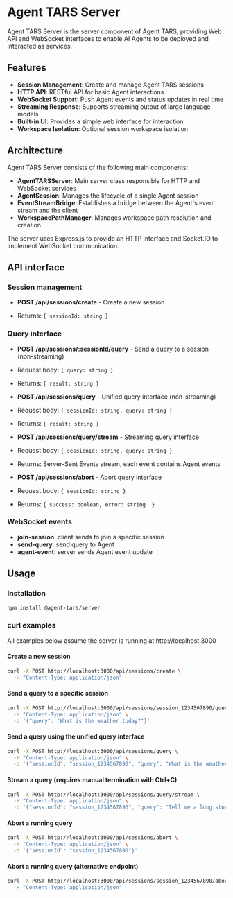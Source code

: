 # Agent TARS Server

Agent TARS Server is the server component of Agent TARS, providing Web API and WebSocket interfaces to enable AI Agents to be deployed and interacted as services.

## Features

- **Session Management**: Create and manage Agent TARS sessions
- **HTTP API**: RESTful API for basic Agent interactions
- **WebSocket Support**: Push Agent events and status updates in real time
- **Streaming Response**: Supports streaming output of large language models
- **Built-in UI**: Provides a simple web interface for interaction
- **Workspace Isolation**: Optional session workspace isolation


## Architecture

Agent TARS Server consists of the following main components:

- **AgentTARSServer**: Main server class responsible for HTTP and WebSocket services
- **AgentSession**: Manages the lifecycle of a single Agent session
- **EventStreamBridge**: Establishes a bridge between the Agent's event stream and the client
- **WorkspacePathManager**: Manages workspace path resolution and creation

The server uses Express.js to provide an HTTP interface and Socket.IO to implement WebSocket communication.


## API interface

### Session management

- **POST /api/sessions/create** - Create a new session

- Returns: `{ sessionId: string }`

### Query interface

- **POST /api/sessions/:sessionId/query** - Send a query to a session (non-streaming)

- Request body: `{ query: string }`

- Returns: `{ result: string }`

- **POST /api/sessions/query** - Unified query interface (non-streaming)

- Request body: `{ sessionId: string, query: string }`

- Returns: `{ result: string }`

- **POST /api/sessions/query/stream** - Streaming query interface

- Request body: `{ sessionId: string, query: string }`

- Returns: Server-Sent Events stream, each event contains Agent events


- **POST /api/sessions/abort** - Abort query interface

- Request body: `{ sessionId: string }`

- Returns: `{ success: boolean, error: string  }`

### WebSocket events

- **join-session**: client sends to join a specific session
- **send-query**: send query to Agent
- **agent-event**: server sends Agent event update

## Usage

### Installation

```bash
npm install @agent-tars/server
```

### curl examples

All examples below assume the server is running at http://localhost:3000

#### Create a new session
```bash
curl -X POST http://localhost:3000/api/sessions/create \
  -H "Content-Type: application/json"
```

#### Send a query to a specific session
```bash
curl -X POST http://localhost:3000/api/sessions/session_1234567890/query \
  -H "Content-Type: application/json" \
  -d '{"query": "What is the weather today?"}'
```

#### Send a query using the unified query interface
```bash
curl -X POST http://localhost:3000/api/sessions/query \
  -H "Content-Type: application/json" \
  -d '{"sessionId": "session_1234567890", "query": "What is the weather today?"}'
```

#### Stream a query (requires manual termination with Ctrl+C)
```bash
curl -X POST http://localhost:3000/api/sessions/query/stream \
  -H "Content-Type: application/json" \
  -d '{"sessionId": "session_1234567890", "query": "Tell me a long story"}'
```

#### Abort a running query
```bash
curl -X POST http://localhost:3000/api/sessions/abort \
  -H "Content-Type: application/json" \
  -d '{"sessionId": "session_1234567890"}'
```

#### Abort a running query (alternative endpoint)
```bash
curl -X POST http://localhost:3000/api/sessions/session_1234567890/abort \
  -H "Content-Type: application/json"
```
